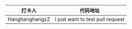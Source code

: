 | 打卡人  |               代码地址                |
| :-----: | :-----------------------------------: |
| HanghanghangzZ |  I just want to test pull request |
